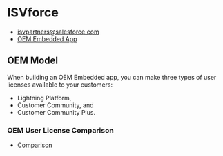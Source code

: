 # ISVforce
* isvpartners@salesforce.com
* [OEM Embedded App](https://trailhead.salesforce.com/content/learn/modules/isv_plan/isv_plan_app_type)
## OEM Model
When building an OEM Embedded app, you can make three types of user licenses available to your customers: 
* Lightning Platform, 
* Customer Community, and 
* Customer Community Plus.
### OEM User License Comparison
* [Comparison](https://developer.salesforce.com/docs/atlas.en-us.216.0.packagingGuide.meta/packagingGuide/oem_user_license_comparison.htm)



